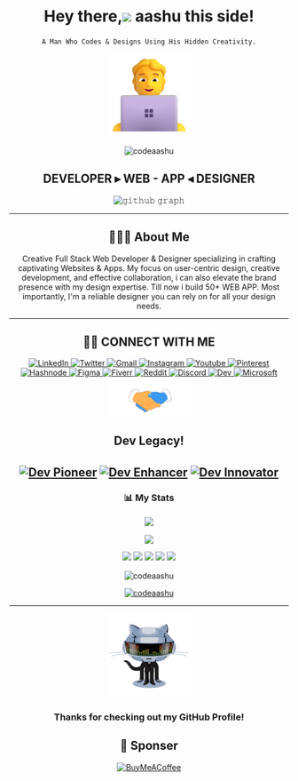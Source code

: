 <div align="center">
	
<h1 align="center">Hey there,<img src="https://raw.githubusercontent.com/MartinHeinz/MartinHeinz/master/wave.gif" width="40px"> aashu this side!</h1>

`A Man Who Codes & Designs Using His Hidden Creativity.`

<a href="#"><img src="assets/technologist.png" width="150"></a>
<p align="center"> <img src="https://komarev.com/ghpvc/?username=codeaashu&label=Profile%20views&color=0e75b6&style=flat" alt="codeaashu" /> </p>
<p align="center">
	<h2 align="center">DEVELOPER ▸ WEB - APP ◂ DESIGNER</h2>
</p>

![𝚐𝚒𝚝𝚑𝚞𝚋 𝚐𝚛𝚊𝚙𝚑](https://github-readme-activity-graph.vercel.app/graph?username=codeaashu&theme=react-dark&hide_border=true&area=true) <hr>

## 🙋🏻‍♂️ **About Me**

Creative Full Stack Web Developer & Designer specializing in crafting captivating Websites & Apps. My focus on user-centric design, creative development, and effective collaboration, i can also elevate the brand presence with my design expertise. Till now i build 50+ WEB APP. 
Most importantly, I'm a reliable designer you can rely on for all your design needs.
</div><hr>

<div align="center">

## 🤝🏻 **CONNECT WITH ME**

<a  href="https://www.linkedin.com/in/ashutoshkumaraashu/">
    <img src="https://img.shields.io/badge/LinkedIn-00384d?style=for-the-badge&logo=linkedin&logoColor=white" title="LinkedIn"  alt="LinkedIn"/>
</a>
<a href="https://x.com/warrior_aashuu"> 
    <img src="https://img.shields.io/badge/Twitter-00384d?style=for-the-badge&logo=x&logoColor=white" title="Twitter"  alt="Twitter"/>
</a>
<a href="mailto:hellow.ashutosh@gmail.com"> 
    <img src="https://img.shields.io/badge/Gmail-00384d?style=for-the-badge&logo=gmail&logoColor=white" title="Gmail"  alt="Gmail"/>
</a>
<a href="https://www.instagram.com/warrior_aashuu/"> 
    <img src="https://img.shields.io/badge/Instagram-00384d?style=for-the-badge&logo=instagram&logoColor=white" title="Instagram"  alt="Instagram"/>
</a>
<a href="https://www.youtube.com/@creativityofaashu"> 
    <img src="https://img.shields.io/badge/YouTube-00384d?style=for-the-badge&logo=youtube&logoColor=white" title="Youtube"  alt="Youtube"/>
</a>
<a href="https://in.pinterest.com/codeaashu/"> 
    <img src="https://img.shields.io/badge/Pinterest-00384d?style=for-the-badge&logo=pinterest&logoColor=white" title="Pinterest"  alt="Pinterest"/>
</a>
<a href="https://hashnode.com/@codeaashu"> 
    <img src="https://img.shields.io/badge/hashnode-00384d?style=for-the-badge&logo=hashnode&logoColor=white" title="Hashnode"  alt="Hashnode"/>
</a>
<a href="https://www.figma.com/@codeaashu"> 
    <img src="https://img.shields.io/badge/Figma-00384d?style=for-the-badge&logo=figma&logoColor=white" title="Figma"  alt="Figma"/>
</a>
<a href="https://www.fiverr.com/warrior_aashuu"> 
    <img src="https://img.shields.io/badge/Fiverr-00384d?style=for-the-badge&logo=fiverr&logoColor=white" title="Fiverr"  alt="Fiverr"/>
</a>
<a href="https://www.reddit.com/user/warrior_aashuu/"> 
    <img src="https://img.shields.io/badge/Reddit-00384d?style=for-the-badge&logo=reddit&logoColor=white" title="Reddit"  alt="Reddit"/>
</a>
<a href="https://discord.com/channels/@warrior_aashuu"> 
    <img src="https://img.shields.io/badge/Discord-00384d?style=for-the-badge&logo=discord&logoColor=white" title="Discord"  alt="Discord"/>
</a>
<a href="https://dev.to/codeaashu"> 
    <img src="https://img.shields.io/badge/Dev-00384d?style=for-the-badge&logo=dev&logoColor=white" title="Dev"  alt="Dev"/>
</a>
<a href="https://learn.microsoft.com/en-gb/users/ashutoshkumar-0101/"> 
    <img src="https://img.shields.io/badge/Microsoft-00384d?style=for-the-badge&logo=microsoft&logoColor=white" title="Microsoft"  alt="Microsoft"/>
</a><br>


<img src="assets/hi.gif" width="150">


<h2 align="center">Dev Legacy!<h2>  
<p align="center">
  <a href="https://www.devdisplay.org/profile/codeaashu" target="_blank"><img align="center" src="assets/DevPioneerpng.gif" alt="Dev Pioneer" height="200" width="200" /></a>
  <a href="https://www.devdisplay.org/profile/codeaashu" target="_blank"><img align="center" src="assets/DevEnhancerpng.gif" alt="Dev Enhancer" height="200" width="200" /></a>
  <a href="https://www.devdisplay.org/profile/codeaashu" target="_blank"><img align="center" src="assets/DevInnovatorpng.gif" alt="Dev Innovator" height="200" width="200" /></a>
</p>

<!--<div align="center">
<h1><img src="https://raw.githubusercontent.com/Tarikul-Islam-Anik/Telegram-Animated-Emojis/main/Activity/Confetti%20Ball.webp" alt="Confetti Ball" width="25" height="25" /> Dev Legacy! <img src="https://raw.githubusercontent.com/Tarikul-Islam-Anik/Telegram-Animated-Emojis/main/Activity/Confetti%20Ball.webp" alt="Confetti Ball" width="25" height="25" /></h1>

| <img src="assets/DevPioneerpng.gif"> | <img src="assets/DevEnhancerpng.gif"> | <img src="assets/DevInnovatorpng.gif"> |
| ------------------------------------------------------- | -------------------------------------------------------- | --------------------------------------------------------- |

</div>-->


<h3 align="center">📊 My Stats</h3>

<p align="center">
<img align="center" src="https://github-readme-stats.vercel.app/api?username=codeaashu&show_icons=true&rank_icon=github&border=true&border_color=ffffff&title_color=00ACC1&amp&icon_color=00ACC1&amp&text_color=FFFFFF&amp&bg_color=14141c&count_private=true&include_all_commits=true&show=reviews,discussions_started,discussions_answered,prs_merged,prs_merged_percentage"/>
</p>
<p align="center">
<img align="center" src="http://github-profile-summary-cards.vercel.app/api/cards/profile-details?username=codeaashu&theme=aura&count_private=true&include_all_commits=true&show=reviews,discussions_started,discussions_answered,prs_merged,prs_merged_percentage"/>
</p>

![](http://github-profile-summary-cards.vercel.app/api/cards/profile-details?username=codeaashu&theme=aura)
![](http://github-profile-summary-cards.vercel.app/api/cards/repos-per-language?username=codeaashu&theme=aura)
![](http://github-profile-summary-cards.vercel.app/api/cards/most-commit-language?username=codeaashu&theme=aura)
![](http://github-profile-summary-cards.vercel.app/api/cards/stats?username=codeaashu&theme=aura)
![](http://github-profile-summary-cards.vercel.app/api/cards/productive-time?username=codeaashu&theme=aura&utcOffset=8)
<p><img align="center" src="https://github-readme-streak-stats.herokuapp.com/?user=codeaashu&border=true&border_color=00ACC1&theme=aura&disable_animations=true" alt="codeaashu" /></p>
</p>
<p align="center"> <a href="https://github.com/ryo-ma/github-profile-trophy"><img src="https://github-profile-trophy.vercel.app/?username=codeaashu&theme=aura" alt="codeaashu" /></a> </p>

<!--- <img align="center" height="195px" src="https://github-readme-stats.vercel.app/api/top-langs/?username=codeaashu&show_icons=true&border=true&border_color=ffffff&text_color=FFFFFF&bg_color=14141c&title_color=00ACC1&langs_count=15&layout=compact" /> --->

</div> <hr>

<div align="center">
<a href="#"><img src="assets/githubgif.gif" width="150"></a>
	
### **Thanks for checking out my GitHub Profile!**  

 ## 💌 Sponser

  [![BuyMeACoffee](https://img.buymeacoffee.com/button-api/?text=Buymeacoffee&emoji=&slug=codingstella&button_colour=FFDD00&font_colour=000000&font_family=Comic&outline_colour=000000&coffee_colour=ffffff)](https://www.buymeacoffee.com/codeaashu)

</div>  
